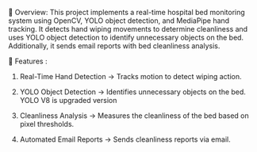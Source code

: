 

📌 Overview:
This project implements a real-time hospital bed monitoring system using OpenCV, YOLO object detection, and MediaPipe hand tracking. It detects hand wiping movements to determine cleanliness and uses YOLO object detection to identify unnecessary objects on the bed. Additionally, it sends email reports with bed cleanliness analysis.

🚀 Features :
1) Real-Time Hand Detection → Tracks motion to detect wiping action.

2) YOLO Object Detection → Identifies unnecessary objects on the bed. YOLO V8 is upgraded version

3) Cleanliness Analysis → Measures the cleanliness of the bed based on pixel thresholds.

4) Automated Email Reports → Sends cleanliness reports via email.

